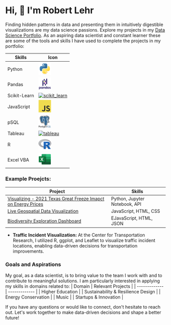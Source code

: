 <h1 align="left">Hi, 👋 I'm Robert Lehr</h1> 

Finding hidden patterns in data and presenting them in intuitively digestible visualizations are my data science passions. Explore my projects in my [Data Science Portfolio](https://github.com/robert-z-lehr?tab=repositories). As an aspiring data scientist and constant learner these are some of the tools and skills I have used to complete the projects in my portfolio:

| Skills | Icon |
| ------------- | ------------- |
| Python | <a href="https://www.python.org" target="_blank" rel="noreferrer"> <img src="https://raw.githubusercontent.com/devicons/devicon/master/icons/python/python-original.svg" alt="python" width="40" height="40"/> </a> |
| Pandas | <a href="https://pandas.pydata.org/" target="_blank" rel="noreferrer"> <img src="https://raw.githubusercontent.com/devicons/devicon/2ae2a900d2f041da66e950e4d48052658d850630/icons/pandas/pandas-original-wordmark.svg" alt="pandas" width="40" height="40"/> </a> |
| Scikit-Learn | <a href="https://scikit-learn.org/" target="_blank" rel="noreferrer"> <img src="https://upload.wikimedia.org/wikipedia/commons/0/05/Scikit_learn_logo_small.svg" alt="scikit_learn" width="40" height="40"/> </a> |
| JavaScript | <a href="https://https://www.learn-js.org/" target="_blank" rel="noreferrer"> <img src="https://raw.githubusercontent.com/devicons/devicon/master/icons/javascript/javascript-original.svg" alt="javascript" width="40" height="40"/> </a> |
| pSQL | <a href="https://www.postgresql.org" target="_blank" rel="noreferrer"> <img src="https://raw.githubusercontent.com/devicons/devicon/master/icons/postgresql/postgresql-original-wordmark.svg" alt="postgresql" width="40" height="40"/> </a> |
| Tableau | <a href="https://https://www.learn-js.org/](https://www.tableau.com/trial/tableau-software?d=7013y000002RQ7hAAG&nc=7013y000002RQCaAAO&cq_cmp=8846800995&cq_net=g&cq_plac=&gclid=Cj0KCQjwldKmBhCCARIsAP-0rfyzThUThFi8RL13Ln24ogX6jcxzquerug9J8cqGwEjBOKp98SU4pSMaAroZEALw_wcB&gclsrc=aw.ds" target="_blank" rel="noreferrer"> <img src="[https://github.com/robert-z-lehr/Module_18_Challenge/blob/main/tableau-icon-svgrepo-com.svg](https://www.tableau.com/trial/tableau-software?d=7013y000002RQ7hAAG&nc=7013y000002RQCaAAO&cq_cmp=8846800995&cq_net=g&cq_plac=&gclid=Cj0KCQjwldKmBhCCARIsAP-0rfyzThUThFi8RL13Ln24ogX6jcxzquerug9J8cqGwEjBOKp98SU4pSMaAroZEALw_wcB&gclsrc=aw.ds)" alt="tableau" width="40" height="40"/> </a> |
| R | <a href="https://https://www.learn-js.org/](https://www.r-project.org/other-docs.html)](https://www.r-project.org/other-docs.html" target="_blank" rel="noreferrer"> <img src="https://raw.githubusercontent.com/devicons/devicon/master/icons/r/r-original.svg" alt="javascript" width="40" height="40"/> </a> |
| Excel VBA | <a href="https://learn.microsoft.com/en-us/office/vba/library-reference/concepts/getting-started-with-vba-in-office" target="_blank" rel="noreferrer"> <img src="https://raw.githubusercontent.com/tankalxat34/vba-ip-validation/readme_content/icon_excel.svg" alt="javascript" width="40" height="40"/> </a> |

<h3 align="left"> Example Proejcts:</h3>

| Project  | Skills |
| ------------- | ------------- |
| [Visualizing - 2021 Texas Great Freeze Imapct on Energy Prices](https://github.com/robert-z-lehr/Visualizing-The-Great-Freeze-Texas-Energy-Prices)   | Python, Jupyter Notebook, API|
|[Live Geospatial Data Visualization](https://github.com/robert-z-lehr/Live-Geospatial-Data-Visualization)  |JavaScript, HTML, CSS|
| [Biodiversity Exploration Dashboard](https://github.com/robert-z-lehr/Biodiversity-Exploration-Dashboard) | EJavaScript, HTML, JSON |

- **Traffic Incident Visualization:** At the Center for Transportation Research, I utilized R, ggplot, and Leaflet to visualize traffic incident locations, enabling data-driven decisions for transportation improvements.

### Goals and Aspirations

My goal, as a data scientist, is to bring value to the team I work with and to contribute to meaningful solutions. I am particularly interested in applying my skills in domains related to:
| Domain | Relevant Projects |
| ------------- | ------------- |
| Higher Education |
| Sustainability & Resilience Design |
| Energy Conservation |
| Music |
| Startups & Innovation |

If you have any questions or would like to connect, don't hesitate to reach out. Let's work together to make data-driven decisions and shape a better future!
